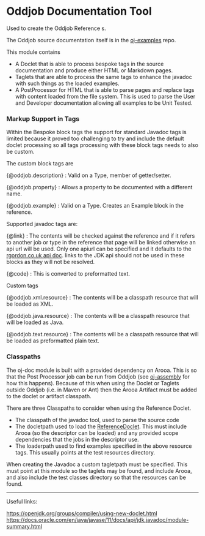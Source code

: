 # Oddjob Documentation Tool

Used to create the Oddjob Reference s. 

The Oddjob source documentation itself is
in the [oj-examples](https://github.com/robjg/oj-examples) repo.

This module contains 
- A Doclet that is able to process bespoke tags in the source
documentation and produce either HTML or Markdown pages.
- Taglets that are able to process the same tags to enhance
the javadoc with such things as the loaded examples.
- A PostProcessor for HTML that is able to parse pages and replace
tags with content loaded from the file system. This is used to
parse the User and Developer documentation allowing all examples
to be Unit Tested.

### Markup Support in Tags

Within the Bespoke block tags the support for standard Javadoc tags
is limited because it proved too challenging to try and include
the default doclet processing so all tags processing with these block
tags needs to also be custom.

The custom block tags are

{@oddjob.description}
: Valid on a Type, member of getter/setter. 

{@oddjob.property}
: Allows a property to be documented with a different name.

{@oddjob.example}
: Valid on a Type. Creates an Example block in the reference.

Supported javadoc tags are:

{@link}
: The contents will be checked against the reference and
if it refers to another job or type in the reference that page will
be linked otherwise an api url will be used. Only one apiurl can be
specified and it defaults to the [rgordon.co.uk api doc](rgordon.co.uk/oddjob/docs.html).
links to the JDK api should not be used in these blocks as they will not be resolved.

{@code}
: This is converted to preformatted text.

Custom tags

{@oddjob.xml.resource}
: The contents will be a classpath resource that will be loaded as XML. 

{@oddjob.java.resource}
: The contents will be a classpath resource that will be loaded as Java.

{@oddjob.text.resource}
: The contents will be a classpath resource that will be loaded as preformatted
plain text.

### Classpaths

The oj-doc module is built with a provided dependency on Arooa. This is so that 
the Post Processor job can be
run from Oddjob (see [oj-assembly](https://github.com/robjg/oj-assembly) for how this happens). Because of 
this when using the Doclet or Taglets outside Oddjob (i.e. in Maven or Ant) then
the Arooa Artifact must be added to the doclet or artifact classpath.


There are three Classpaths to consider when using the Reference Doclet.
- The classpath of the javadoc tool, used to parse the source code
- The docletpath used to load the [ReferenceDoclet](src/main/java/org/oddjob/doc/doclet/ReferenceDoclet.java).
This must include Arooa (so the descriptor can be loaded) and any
provided scope dependencies that the jobs in the descriptor use. 
- The loaderpath used to find examples specified in the above resource tags. This
usually points at the test resources directory.

When creating the Javadoc a custom tagletpath must be specified. This must
point at this module so the taglets may be found, and include Arooa, and also include the test
classes directory so that the resources can be found.

---

Useful links:

https://openjdk.org/groups/compiler/using-new-doclet.html
https://docs.oracle.com/en/java/javase/11/docs/api/jdk.javadoc/module-summary.html

